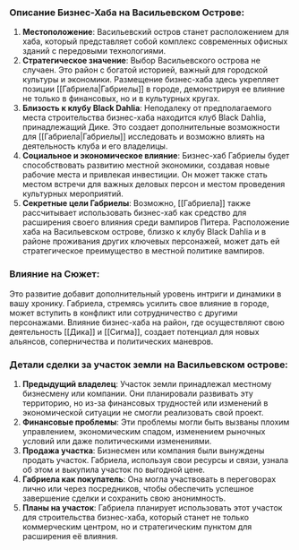 ### Описание Бизнес-Хаба на Васильевском Острове:

1. **Местоположение**: Васильевский остров станет расположением для хаба, который представляет собой комплекс современных офисных зданий с передовыми технологиями.
2. **Стратегическое значение**: Выбор Васильевского острова не случаен. Это район с богатой историей, важный для городской культуры и экономики. Размещение бизнес-хаба здесь укрепляет позиции [[Габриела|Габриелы]] в городе, демонстрируя ее влияние не только в финансовых, но и в культурных кругах.
3. **Близость к клубу Black Dahlia**: Неподалеку от предполагаемого места строительства бизнес-хаба находится клуб Black Dahlia, принадлежащий Дике. Это создает дополнительные возможности для [[Габриела|Габриелы]] исследовать и возможно влиять на деятельность клуба и его владелицы.
4. **Социальное и экономическое влияние**: Бизнес-хаб Габриелы будет способствовать развитию местной экономики, создавая новые рабочие места и привлекая инвестиции. Он может также стать местом встречи для важных деловых персон и местом проведения культурных мероприятий.
5. **Секретные цели Габриелы**: Возможно, [[Габриела]] также рассчитывает использовать бизнес-хаб как средство для расширения своего влияния среди вампиров Питера. Расположение хаба на Васильевском острове, близко к клубу Black Dahlia и в районе проживания других ключевых персонажей, может дать ей стратегическое преимущество в местной политике вампиров.
### Влияние на Сюжет:

Это развитие добавит дополнительный уровень интриги и динамики в вашу хронику. Габриела, стремясь усилить свое влияние в городе, может вступить в конфликт или сотрудничество с другими персонажами. Влияние бизнес-хаба на район, где осуществляют свою деятельность [[Дика]] и [[Сигма]], создает потенциал для новых альянсов, соперничества и политических маневров.

### Детали сделки за участок земли на Васильевском острове:

1. **Предыдущий владелец**: Участок земли принадлежал местному бизнесмену или компании. Они планировали развивать эту территорию, но из-за финансовых трудностей или изменений в экономической ситуации не смогли реализовать свой проект.
2. **Финансовые проблемы**: Эти проблемы могли быть вызваны плохим управлением, экономическим спадом, изменением рыночных условий или даже политическими изменениями.
3. **Продажа участка**: Бизнесмен или компания были вынуждены продать участок. Габриела, используя свои ресурсы и связи, узнала об этом и выкупила участок по выгодной цене.
4. **Габриела как покупатель**: Она могла участвовать в переговорах лично или через посредников, чтобы обеспечить успешное завершение сделки и сохранить свою анонимность.
5. **Планы на участок**: Габриела планирует использовать этот участок для строительства бизнес-хаба, который станет не только коммерческим центром, но и стратегическим пунктом для расширения её влияния.